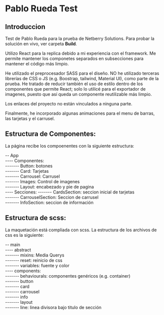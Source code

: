 # Pablo Rueda Test

## Introduccion
Test de Pablo Rueda para la prueba de Netberry Solutions. Para probar la solución en vivo, ver carpeta **Build**.

Utilizo React para la replica debido a mi experiencia con el framework. Me permite mantener los componetes separados en subsecciones para mantener el código más limpio. 

He utilizado el preprocesador SASS para el diseño. NO he utilizado terceras librerías de CSS o JS (e.g. Boostrap, tailwind, Material UI), como parte de la prueba.  He tratado de reducir también el uso de estilo dentro de los componentes que permite React; solo lo utilicé para el exportador de imagenes, puesto que así queda un componente reutilizable más limpio.

Los enlaces del proyecto no están vinculados a ninguna parte.

Finalmente, he incorporado algunas animaciones para el menu de barras, las tarjetas y el carrusel.

## Estructura de Componentes:
La página recibe los compoenentes con la siguiente estructura:

--      App  
----        Componentes:  
-------         Button: botones  
-------         Card: Tarjetas  
-------         Carrousel: Carrusel  
-------         Images: Control de imagenes  
-------         Layout: encabezado y pie de pagina  
----        Secciones: 
-------         CardsSection: seccion inicial de tarjetas  
-------         CarrouselSection: Seccion de carrusel  
-------         InfoSection: seccion de información 

## Estructura de scss:
La maquetación está compliada con scss. La estructura de los archivos de css es la siguiente:


--      main  
----        abstract  
-------         mixins: Media Querys  
-------         reset: reinicio de css  
-------         variables: fuente y color  
----        components:   
-------         behaviourals: componentes genéricos (e.g. container)  
-------         button   
-------         card    
-------         carrousel   
-------         info    
-------         layout   
-------         line: linea divisora bajo titulo de sección    





